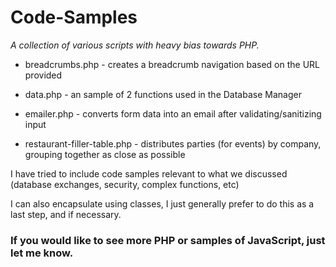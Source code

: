 Code-Samples
============

*A collection of various scripts with heavy bias towards PHP.*

 - breadcrumbs.php - creates a breadcrumb navigation based on the URL provided
 
 - data.php - an sample of 2 functions used in the Database Manager
  
 - emailer.php - converts form data into an email after validating/sanitizing input

 - restaurant-filler-table.php - distributes parties (for events) by company, grouping together as close as possible



I have tried to include code samples relevant to what we discussed (database exchanges, security, complex functions, etc)
  
I can also encapsulate using classes, I just generally prefer to do this as a last step, and if necessary.
  
  
  ### If you would like to see more PHP or samples of JavaScript, just let me know.
